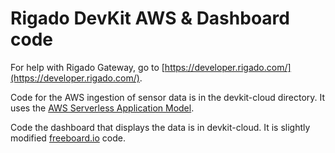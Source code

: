 # Rigado DevKit AWS & Dashboard code

For help with Rigado Gateway, go to [https://developer.rigado.com/](https://developer.rigado.com/).


Code for the AWS ingestion of sensor data is in the devkit-cloud directory. It uses the [AWS Serverless Application Model](https://github.com/awslabs/serverless-application-model).

Code the dashboard that displays the data is in devkit-cloud. It is slightly modified [freeboard.io](freeboard.io) code.






